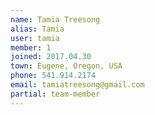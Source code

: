 ```yaml
---
name: Tamia Treesong
alias: Tamia
user: tamia
member: 1
joined: 2017.04.30
town: Eugene, Oregon, USA
phone: 541.914.2174
email: tamiatreesong@gmail.com
partial: team-member
---
```




